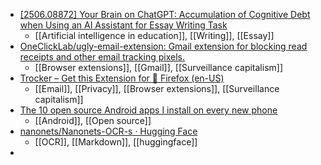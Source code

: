 - [[2506.08872] Your Brain on ChatGPT: Accumulation of Cognitive Debt when Using an AI Assistant for Essay Writing Task](https://arxiv.org/abs/2506.08872)
	- [[Artificial intelligence in education]], [[Writing]], [[Essay]]
- [OneClickLab/ugly-email-extension: Gmail extension for blocking read receipts and other email tracking pixels.](https://github.com/OneClickLab/ugly-email-extension)
	- [[Browser extensions]], [[Gmail]], [[Surveillance capitalism]]
- [Trocker – Get this Extension for 🦊 Firefox (en-US)](https://addons.mozilla.org/en-US/firefox/addon/trockerapp/)
	- [[Email]], [[Privacy]], [[Browser extensions]], [[Surveillance capitalism]]
- [The 10 open source Android apps I install on every new phone](https://www.androidauthority.com/best-open-source-android-apps-3565444/)
	- [[Android]], [[Open source]]
- [nanonets/Nanonets-OCR-s · Hugging Face](https://huggingface.co/nanonets/Nanonets-OCR-s)
	- [[OCR]], [[Markdown]], [[huggingface]]
-